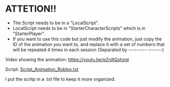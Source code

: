 # ATTETION!!

- The Script needs to be in a "LocalScript".
- LocalScript needs to be in "StarterCharacterScripts" which is in "StarterPlayer".
- If you want to use this code but just modify the animation, just copy the ID of the animation you want to, and replace it with a set of numbers that will be repeated 4 times in each session (Separated by --------- -------)

Video showing the animation: https://youtu.be/eZrdtQshzgI

Script:
[Script_Animation_Roblox.txt](https://github.com/Sukeeto/Free-Animation-Script/files/6415842/Script_Animation_Roblox.txt)

I put the scritp in a .txt file to keep it more organized.
